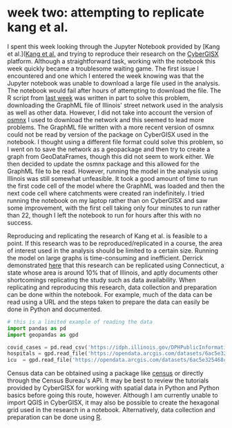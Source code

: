 # week two: attempting to replicate kang et al.
I spent this week looking through the Jupyter Notebook provided by [Kang et al.]([Kang et al.](https://github.com/cybergis/COVID-19AccessibilityNotebook) and trying to reproduce their research on the [CyberGISX](https://cybergisxhub.cigi.illinois.edu/) platform. Although a straightforward task, working with the notebook this week quickly became a troublesome waiting game. The first issue I encountered and one which I entered the week knowing was that the Jupyter notebook was unable to download a large file used in the analysis. The notebook would fail after hours of attempting to download the file. The R script from [last week](week_01.md) was written in part to solve this problem, downloading the GraphML file of Illinois' street network used in the analysis as well as other data. However, I did not take into account the version of [osmnx](https://github.com/gboeing/osmnx) I used to download the network and this seemed to lead more problems. The GraphML file written with a more recent version of osmnx could not be read by version of the package on CyberGISX used in the notebook. I thought using a different file format could solve this problem, so I went on to save the network as a geopackage and then try to create a graph from GeoDataFrames, though this did not seem to work either. We then decided to update the osmnx package and this allowed for the GraphML file to be read. However, running the model in the analysis using Illinois was still somewhat unfeasible. It took a good amount of time to run the first code cell of the model where the GraphML was loaded and then the next code cell where catchments were created ran indefinitely. I tried running the notebook on my laptop rather than on CyberGISX and saw some improvement, with the first cell taking only four minutes to run rather than 22, though I left the notebook to run for hours after this with no success.

Reproducing and replicating the research of Kang et al. is feasible to a point. If this research was to be reproduced/replicated in a course, the area of interest used in the analysis should be limited to a certain size. Running the model on large graphs is time-consuming and inefficient. Derrick demonstrated [here]( https://derrickburt.github.io/opengis/ctCovid/ctCovid.html) that this research can be replicated using Connecticut, a state whose area is around 10% that of Illinois, and aptly documents other shortcomings replicating the study such as data availability.  When replicating and reproducing this research,  data collection and preparation can be done within the notebook. For example, much of the data can be read using a URL and the steps taken to prepare the data can easily be done in Python and documented.

``` python
# this is a limited example of reading the data
import pandas as pd
import geopandas as gpd

covid_cases = pd.read_csv('https://idph.illinois.gov/DPHPublicInformation/api/COVIDExport/GetZip?format=csv')
hospitals = gpd.read_file('https://opendata.arcgis.com/datasets/6ac5e325468c4cb9b905f1728d6fbf0f_0.geojson')
icu  = gpd.read_file('https://opendata.arcgis.com/datasets/6ac5e325468c4cb9b905f1728d6fbf0f_0.geojson')
```
Census data can be obtained using a package like [census](https://github.com/datamade/census) or directly through the Census Bureau's API. It may be best to review the tutorials provided by CyberGISX for working with spatial data in Python and Python basics before going this route, however. Although I am currently unable to import QGIS in CyberGISX, it may also be possible to create the hexagonal grid used in the research in a notebook. Alternatively, data collection and preparation can be done using [R](week_01.md).
